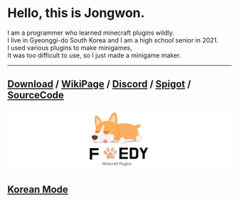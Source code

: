 # Hello, this is Jongwon.

I am a programmer who learned minecraft plugins wildly.  
I live in Gyeonggi-do South Korea and I am a high school senior in 2021.  
I used various plugins to make minigames,  
It was too difficult to use, so I just made a minigame maker.  

---

## [Download](https://github.com/FreedyPlugins/FreedyMinigameMaker2/raw/master/jar/FreedyMinigameMaker2.jar) / [WikiPage](fmg2/english_wiki.md) / [Discord](https://discord.gg/BDbY2SZcKK) / [Spigot](https://www.spigotmc.org/resources/freedyminigamemaker2.86962/) / [SourceCode](https://github.com/FreedyPlugins/FreedyMinigameMaker2)

![](assets/images/FreedyPlugins-English.png)

## [Korean Mode](korean_index.md)